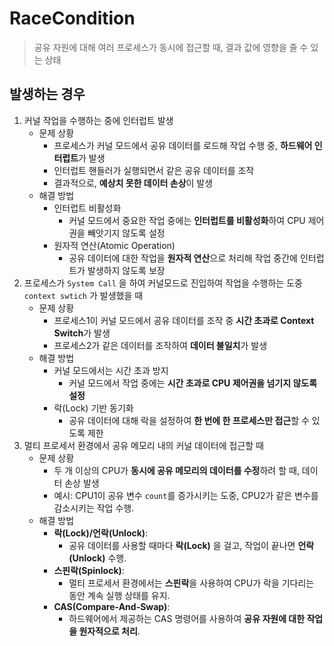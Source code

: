 #  RaceCondition

> 공유 자원에 대해 여러 프로세스가 동시에 접근할 때, 결과 값에 영향을 줄 수 있는 상태
> 

## 발생하는 경우

1. 커널 작업을 수행하는 중에 인터럽트 발생
    - 문제 상황
        - 프로세스가 커널 모드에서 공유 데이터를 로드해 작업 수행 중, **하드웨어 인터럽트**가 발생
        - 인터럽트 핸들러가 실행되면서 같은 공유 데이터를 조작
        - 결과적으로, **예상치 못한 데이터 손상**이 발생
    - 해결 방법
        - 인터럽트 비활성화
            - 커널 모드에서 중요한 작업 중에는 **인터럽트를 비활성화**하여 CPU 제어권을 빼앗기지 않도록 설정
        - 원자적 연산(Atomic Operation)
            - 공유 데이터에 대한 작업을 **원자적 연산**으로 처리해 작업 중간에 인터럽트가 발생하지 않도록 보장
2. 프로세스가 `System Call` 을 하여 커널모드로 진입하여 작업을 수행하는 도중 `context swtich` 가 발생했을 때
    - 문제 상황
        - 프로세스1이 커널 모드에서 공유 데이터를 조작 중 **시간 초과로 Context Switch**가 발생
        - 프로세스2가 같은 데이터를 조작하여 **데이터 불일치**가 발생
    - 해결 방법
        - 커널 모드에서는 시간 초과 방지
            - 커널 모드에서 작업 중에는 **시간 초과로 CPU 제어권을 넘기지 않도록 설정**
        - 락(Lock) 기반 동기화
            - 공유 데이터에 대해 락을 설정하여 **한 번에 한 프로세스만 접근**할 수 있도록 제한
3. 멀티 프로세서 환경에서 공유 메모리 내의 커널 데이터에 접근할 때
    - 문제 상황
        - 두 개 이상의 CPU가 **동시에 공유 메모리의 데이터를 수정**하려 할 때, 데이터 손상 발생
        - 예시: CPU1이 공유 변수 `count`를 증가시키는 도중, CPU2가 같은 변수를 감소시키는 작업 수행.
    - 해결 방법
        - **락(Lock)/언락(Unlock)**:
            - 공유 데이터를 사용할 때마다 **락(Lock)** 을 걸고, 작업이 끝나면 **언락(Unlock)** 수행.
        - **스핀락(Spinlock)**:
            - 멀티 프로세서 환경에서는 **스핀락**을 사용하여 CPU가 락을 기다리는 동안 계속 실행 상태를 유지.
        - **CAS(Compare-And-Swap)**:
            - 하드웨어에서 제공하는 CAS 명령어를 사용하여 **공유 자원에 대한 작업을 원자적으로 처리**.